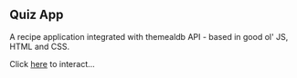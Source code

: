 ## Quiz App

A recipe application integrated with themealdb API - based in good ol' JS, HTML and CSS.

Click [here](https://rawgit.com/Swapnil-ingle/JavaScript_mini_projects/main/recipe-app/index.html) to interact...
